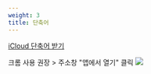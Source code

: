 ```yaml
---
weight: 3
title: 단축어
---
```

[iCloud 단축어 받기](https://www.icloud.com/shortcuts/fa0b2a38d3034fc28db068fb8ad4bd42)

크롬 사용 권장 > 주소창 "앱에서 열기" 클릭
![](/images/subway_arrival_codes.png)